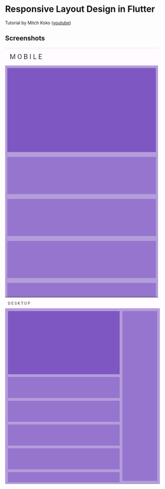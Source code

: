 # Responsive Layout Design in Flutter 

Tutorial by Mitch Koko ([youtube](https://www.youtube.com/@createdbykoko))

## Screenshots

![](./mobile.png)
![](./desktop.png)
